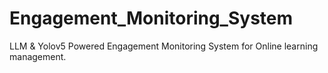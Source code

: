 # Engagement_Monitoring_System
LLM &amp; Yolov5 Powered Engagement Monitoring System for Online learning management.
